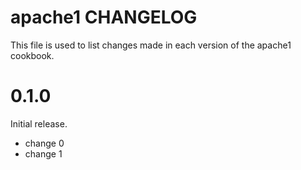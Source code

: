 # apache1 CHANGELOG

This file is used to list changes made in each version of the apache1 cookbook.

# 0.1.0

Initial release.

- change 0
- change 1

